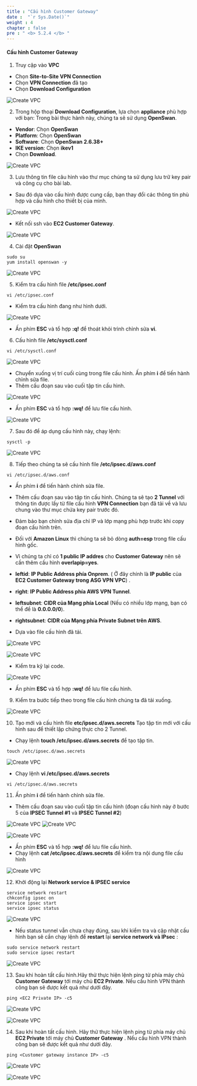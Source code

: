 ```yaml
---
title : "Cấu hình Customer Gateway"
date :  "`r Sys.Date()`" 
weight : 4
chapter : false
pre : " <b> 5.2.4 </b> "
---
```


#### Cấu hình Customer Gateway

1. Truy cập vào **VPC**

- Chọn **Site-to-Site VPN Connection**
- Chọn **VPN Connection** đã tạo 
- Chọn **Download Configuration**

![Create VPC](/images/5-SitetositeVPN-update/2-VPN-Connection/4-Config/Config-1.png?featherlight=false&width=60pc)

2. Trong hộp thoại **Download Configuration**, lựa chọn **appliance** phù hợp với bạn: Trong bài thực hành này, chúng ta sẽ sử dụng **OpenSwan**.

- **Vendor**: Chọn **OpenSwan**
- **Platform**: Chọn **OpenSwan**
- **Software**: Chọn **OpenSwan 2.6.38+**
- **IKE version**: Chọn **ikev1**
- Chọn **Download**.

![Create VPC](/images/5-SitetositeVPN-update/2-VPN-Connection/4-Config/Config-2.png?featherlight=false&width=60pc)

3. Lưu thông tin file câu hình vào thư mục chúng ta sử dụng lưu trữ key pair và công cụ cho bài lab.

- Sau đó dựa vào cấu hình được cung cấp, bạn thay đổi các thông tin phù hợp và cấu hình cho thiết bị của mình.

![Create VPC](/images/5-SitetositeVPN-update/2-VPN-Connection/4-Config/Config-3.png?featherlight=false&width=60pc)

- Kết nối ssh vào **EC2 Customer Gateway**.
  
![Create VPC](/images/5-SitetositeVPN-update/2-VPN-Connection/4-Config/Config-4.png?featherlight=false&width=60pc)


4. Cài đặt **OpenSwan**

```
sudo su
yum install openswan -y
```
![Create VPC](/images/5-SitetositeVPN-update/2-VPN-Connection/4-Config/Config-5.png?featherlight=false&width=60pc)


5. Kiểm tra cấu hình file **/etc/ipsec.conf**

```
vi /etc/ipsec.conf
```
- Kiểm tra cấu hình đang như hình dưới.

![Create VPC](/images/5-SitetositeVPN-update/2-VPN-Connection/4-Config/Config-6.png?featherlight=false&width=60pc)

- Ấn phím **ESC** và tổ hợp **:q!** để thoát khỏi trình chỉnh sửa **vi**.

6. Cấu hình file **/etc/sysctl.conf**

```
vi /etc/sysctl.conf
```

![Create VPC](/images/5-SitetositeVPN-update/2-VPN-Connection/4-Config/Config-7.png?featherlight=false&width=60pc)

- Chuyển xuống vị trí cuối cùng trong file cấu hình. Ấn phím **i** để tiến hành chỉnh sửa file.
- Thêm cấu đoạn sau vào cuối tập tin cấu hình.

![Create VPC](/images/5-SitetositeVPN-update/2-VPN-Connection/4-Config/Config-8.png?featherlight=false&width=60pc)

- Ấn phím **ESC** và tổ hợp **:wq!** để lưu file cấu hình.

![Create VPC](/images/5-SitetositeVPN-update/2-VPN-Connection/4-Config/Config-9.png?featherlight=false&width=60pc)

7. Sau đó để áp dụng cấu hình này, chạy lệnh:

```
sysctl -p
```

![Create VPC](/images/5-SitetositeVPN-update/2-VPN-Connection/4-Config/Config-10.png?featherlight=false&width=60pc)

8. Tiếp theo chúng ta sẽ cấu hình file **/etc/ipsec.d/aws.conf**

   
```   
vi /etc/ipsec.d/aws.conf
```

   - Ấn phím **i** để tiến hành chỉnh sửa file.
   - Thêm cấu đoạn sau vào tập tin cấu hình. Chúng ta sẽ tạo **2 Tunnel** với thông tin được lấy từ file cấu hình **VPN Connection** bạn đã tải về và lưu chung vào thư mục chứa key pair trước đó.
   - Đảm bảo bạn chỉnh sửa địa chỉ IP và lớp mạng phù hợp trước khi copy đoạn cấu hình trên.
   - Đối với **Amazon Linux** thì chúng ta sẽ bỏ dòng **auth=esp** trong file cấu hình gốc.
   - Vì chúng ta chỉ có **1 public IP addres** cho **Customer Gateway** nên sẽ cần thêm cấu hình **overlapip=yes**.
   - **leftid**: **IP Public Address phía Onprem**. ( Ở đây chính là **IP public** của **EC2 Customer Gateway trong ASG VPN VPC**) .
   - **right**: **IP Public Address phía AWS VPN Tunnel**. 
   - **leftsubnet**: **CIDR của Mạng phía Local** (Nếu có nhiều lớp mạng, bạn có thể để là **0.0.0.0/0**).
   - **rightsubnet**: **CIDR của Mạng phía Private Subnet trên AWS**.
  
   - Dựa vào file cấu hình đã tải.

![Create VPC](/images/5-SitetositeVPN-update/2-VPN-Connection/4-Config/Config-11.png?featherlight=false&width=60pc)

![Create VPC](/images/5-SitetositeVPN-update/2-VPN-Connection/4-Config/Config-12.png?featherlight=false&width=60pc)

   - Kiểm tra kỹ lại code.

![Create VPC](/images/5-SitetositeVPN-update/2-VPN-Connection/4-Config/Config-13.png?featherlight=false&width=60pc)

   - Ấn phím **ESC** và tổ hợp **:wq!** để lưu file cấu hình.

9. Kiểm tra bước tiếp theo trong file cấu hình chúng ta đã tải xuống.

![Create VPC](/images/5-SitetositeVPN-update/2-VPN-Connection/4-Config/Config-14.png?featherlight=false&width=60pc)

10. Tạo mới và cấu hình file **etc/ipsec.d/aws.secrets** Tạo tập tin mới với cấu hình sau để thiết lập chứng thực cho 2 Tunnel.

- Chạy lệnh **touch /etc/ipsec.d/aws.secrets** để tạo tập tin.

```
touch /etc/ipsec.d/aws.secrets
```
![Create VPC](/images/5-SitetositeVPN-update/2-VPN-Connection/4-Config/Config-15.png?featherlight=false&width=60pc)

- Chạy lệnh **vi /etc/ipsec.d/aws.secrets**

```
vi /etc/ipsec.d/aws.secrets
```

11.  Ấn phím **i** để tiến hành chỉnh sửa file.

- Thêm cấu đoạn sau vào cuối tập tin cấu hình (đoạn cấu hình này ở bước 5 của **IPSEC Tunnel #1** và **IPSEC Tunnel #2**)

![Create VPC](/images/5-SitetositeVPN-update/2-VPN-Connection/4-Config/Config-16.png?featherlight=false&width=60pc)
![Create VPC](/images/5-SitetositeVPN-update/2-VPN-Connection/4-Config/Config-17.png?featherlight=false&width=60pc)

![Create VPC](/images/5-SitetositeVPN-update/2-VPN-Connection/4-Config/Config-18.png?featherlight=false&width=60pc)

- Ấn phím **ESC** và tổ hợp **:wq!** để lưu file cấu hình.
- Chạy lệnh **cat /etc/ipsec.d/aws.secrets** để kiểm tra nội dung file cấu hình

![Create VPC](/images/5-SitetositeVPN-update/2-VPN-Connection/4-Config/Config-19.png?featherlight=false&width=60pc)

12.   Khởi động lại **Network service & IPSEC service**

```
service network restart 
chkconfig ipsec on
service ipsec start
service ipsec status
```

![Create VPC](/images/5-SitetositeVPN-update/2-VPN-Connection/4-Config/Config-20.png?featherlight=false&width=60pc)


- Nếu status tunnel vẫn chưa chạy đúng, sau khi kiểm tra và cập nhật cấu hình bạn sẽ cần chạy lệnh để **restart** lại **service network và IPsec** :

```
sudo service network restart
sudo service ipsec restart
```

![Create VPC](/images/5-SitetositeVPN-update/2-VPN-Connection/4-Config/Config-21.png?featherlight=false&width=60pc)


13. Sau khi hoàn tất cấu hình.Hãy thử thực hiện lệnh ping từ phía máy chủ **Customer Gateway** tới máy chủ **EC2 Private**. Nếu cấu hình VPN thành công bạn sẽ được kết quả như dưới đây.

```
ping <EC2 Private IP> -c5
```

![Create VPC](/images/5-SitetositeVPN-update/2-VPN-Connection/4-Config/Config-22.png?featherlight=false&width=60pc)

![Create VPC](/images/5-SitetositeVPN-update/2-VPN-Connection/4-Config/Config-23.png?featherlight=false&width=60pc)


14.  Sau khi hoàn tất cấu hình. Hãy thử thực hiện lệnh ping từ phía máy chủ **EC2 Private** tới máy chủ **Customer Gateway** . Nếu cấu hình VPN thành công bạn sẽ được kết quả như dưới đây.

```
ping <Customer gateway instance IP> -c5
```

![Create VPC](/images/5-SitetositeVPN-update/2-VPN-Connection/4-Config/Config-24.png?featherlight=false&width=60pc)

![Create VPC](/images/5-SitetositeVPN-update/2-VPN-Connection/4-Config/Config-25.png?featherlight=false&width=60pc)
